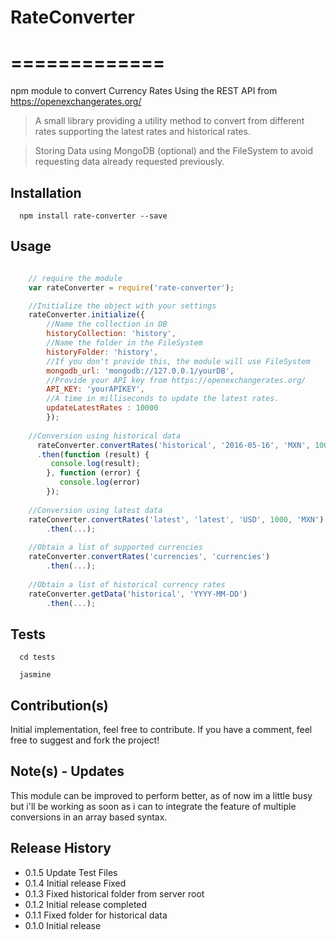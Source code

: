 # RateConverter
# =============

npm module to convert Currency Rates Using the REST API from https://openexchangerates.org/

> A small library providing a utility method to convert from different rates supporting the latest rates and historical rates.

> Storing Data using MongoDB (optional) and the FileSystem to avoid requesting data already requested previously.


## Installation

```
  npm install rate-converter --save
```

## Usage
```javascript

    // require the module
    var rateConverter = require('rate-converter');

    //Initialize the object with your settings
    rateConverter.initialize({
        //Name the collection in DB
        historyCollection: 'history',
        //Name the folder in the FileSystem
        historyFolder: 'history',
        //If you don't provide this, the module will use FileSystem
        mongodb_url: 'mongodb://127.0.0.1/yourDB',
        //Provide your API key from https://openexchangerates.org/
        API_KEY: 'yourAPIKEY',
        //A time in milliseconds to update the latest rates.
        updateLatestRates : 10000
        });
    
    //Conversion using historical data
      rateConverter.convertRates('historical', '2016-05-16', 'MXN', 1000, 'USD')
      .then(function (result) {
         console.log(result);
        }, function (error) {
           console.log(error)
        });
            
    //Conversion using latest data
    rateConverter.convertRates('latest', 'latest', 'USD', 1000, 'MXN')
        .then(...);
            
    //Obtain a list of supported currencies
    rateConverter.convertRates('currencies', 'currencies')
        .then(...);
    
    //Obtain a list of historical currency rates
    rateConverter.getData('historical', 'YYYY-MM-DD')
        .then(...);
```


## Tests
```
  cd tests
  
  jasmine
```


## Contribution(s)

Initial implementation, feel free to contribute. If you have a comment, feel free to suggest and fork the project!


## Note(s) - Updates

This module can be improved to perform better, as of now im a little busy but i'll be working as soon as i can to integrate the feature of multiple conversions in an array based syntax.


## Release History

* 0.1.5 Update Test Files
* 0.1.4 Initial release Fixed
* 0.1.3 Fixed historical folder from server root
* 0.1.2 Initial release completed
* 0.1.1 Fixed folder for historical data
* 0.1.0 Initial release